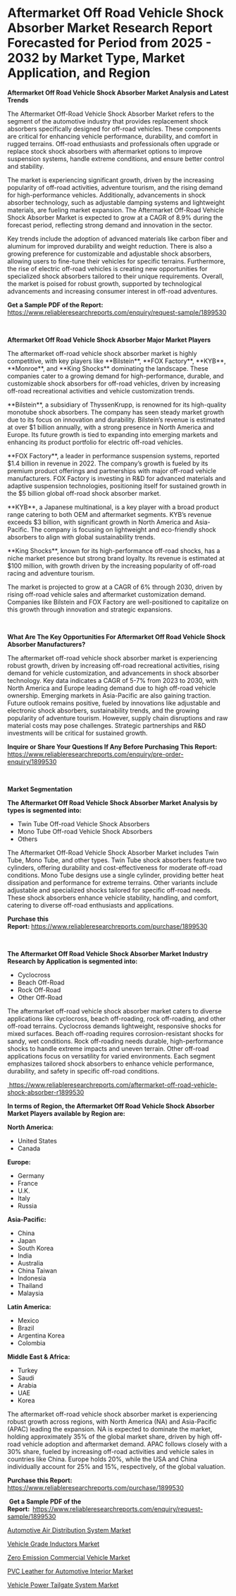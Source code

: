 <p><h1>Aftermarket Off Road Vehicle Shock Absorber Market Research Report Forecasted for Period from 2025 -  2032 by Market Type, Market Application, and Region</h1></p><p><strong>Aftermarket Off Road Vehicle Shock Absorber Market Analysis and Latest Trends</strong></p>
<p><p>The Aftermarket Off-Road Vehicle Shock Absorber Market refers to the segment of the automotive industry that provides replacement shock absorbers specifically designed for off-road vehicles. These components are critical for enhancing vehicle performance, durability, and comfort in rugged terrains. Off-road enthusiasts and professionals often upgrade or replace stock shock absorbers with aftermarket options to improve suspension systems, handle extreme conditions, and ensure better control and stability.</p><p>The market is experiencing significant growth, driven by the increasing popularity of off-road activities, adventure tourism, and the rising demand for high-performance vehicles. Additionally, advancements in shock absorber technology, such as adjustable damping systems and lightweight materials, are fueling market expansion. The Aftermarket Off-Road Vehicle Shock Absorber Market is expected to grow at a CAGR of 8.9% during the forecast period, reflecting strong demand and innovation in the sector.</p><p>Key trends include the adoption of advanced materials like carbon fiber and aluminum for improved durability and weight reduction. There is also a growing preference for customizable and adjustable shock absorbers, allowing users to fine-tune their vehicles for specific terrains. Furthermore, the rise of electric off-road vehicles is creating new opportunities for specialized shock absorbers tailored to their unique requirements. Overall, the market is poised for robust growth, supported by technological advancements and increasing consumer interest in off-road adventures.</p></p>
<p><strong>Get a Sample PDF of the Report:&nbsp;</strong> <a href="https://www.reliableresearchreports.com/enquiry/request-sample/1899530?utm_campaign=8&utm_medium=2&utm_source=Github&utm_content=ia&utm_term=24012025&utm_id=aftermarket-off-road-vehicle-shock-absorber">https://www.reliableresearchreports.com/enquiry/request-sample/1899530</a></p>
<p>&nbsp;</p>
<p><strong>Aftermarket Off Road Vehicle Shock Absorber Major Market Players</strong></p>
<p><p>The aftermarket off-road vehicle shock absorber market is highly competitive, with key players like **Bilstein**, **FOX Factory**, **KYB**, **Monroe**, and **King Shocks** dominating the landscape. These companies cater to a growing demand for high-performance, durable, and customizable shock absorbers for off-road vehicles, driven by increasing off-road recreational activities and vehicle customization trends.</p><p>**Bilstein**, a subsidiary of ThyssenKrupp, is renowned for its high-quality monotube shock absorbers. The company has seen steady market growth due to its focus on innovation and durability. Bilstein’s revenue is estimated at over $1 billion annually, with a strong presence in North America and Europe. Its future growth is tied to expanding into emerging markets and enhancing its product portfolio for electric off-road vehicles.</p><p>**FOX Factory**, a leader in performance suspension systems, reported $1.4 billion in revenue in 2022. The company’s growth is fueled by its premium product offerings and partnerships with major off-road vehicle manufacturers. FOX Factory is investing in R&D for advanced materials and adaptive suspension technologies, positioning itself for sustained growth in the $5 billion global off-road shock absorber market.</p><p>**KYB**, a Japanese multinational, is a key player with a broad product range catering to both OEM and aftermarket segments. KYB’s revenue exceeds $3 billion, with significant growth in North America and Asia-Pacific. The company is focusing on lightweight and eco-friendly shock absorbers to align with global sustainability trends.</p><p>**King Shocks**, known for its high-performance off-road shocks, has a niche market presence but strong brand loyalty. Its revenue is estimated at $100 million, with growth driven by the increasing popularity of off-road racing and adventure tourism.</p><p>The market is projected to grow at a CAGR of 6% through 2030, driven by rising off-road vehicle sales and aftermarket customization demand. Companies like Bilstein and FOX Factory are well-positioned to capitalize on this growth through innovation and strategic expansions.</p></p>
<p>&nbsp;</p>
<p><strong>What Are The Key Opportunities For Aftermarket Off Road Vehicle Shock Absorber Manufacturers?</strong></p>
<p><p>The aftermarket off-road vehicle shock absorber market is experiencing robust growth, driven by increasing off-road recreational activities, rising demand for vehicle customization, and advancements in shock absorber technology. Key data indicates a CAGR of 5-7% from 2023 to 2030, with North America and Europe leading demand due to high off-road vehicle ownership. Emerging markets in Asia-Pacific are also gaining traction. Future outlook remains positive, fueled by innovations like adjustable and electronic shock absorbers, sustainability trends, and the growing popularity of adventure tourism. However, supply chain disruptions and raw material costs may pose challenges. Strategic partnerships and R&D investments will be critical for sustained growth.</p></p>
<p><strong>Inquire or Share Your Questions If Any Before Purchasing This Report:</strong> <a href="https://www.reliableresearchreports.com/enquiry/pre-order-enquiry/1899530?utm_campaign=8&utm_medium=2&utm_source=Github&utm_content=ia&utm_term=24012025&utm_id=aftermarket-off-road-vehicle-shock-absorber">https://www.reliableresearchreports.com/enquiry/pre-order-enquiry/1899530</a></p>
<p>&nbsp;</p>
<p><strong>Market Segmentation</strong></p>
<p><strong>The Aftermarket Off Road Vehicle Shock Absorber Market Analysis by types is segmented into:</strong></p>
<p><ul><li>Twin Tube Off-road Vehicle Shock Absorbers</li><li>Mono Tube Off-road Vehicle Shock Absorbers</li><li>Others</li></ul></p>
<p><p>The Aftermarket Off-Road Vehicle Shock Absorber Market includes Twin Tube, Mono Tube, and other types. Twin Tube shock absorbers feature two cylinders, offering durability and cost-effectiveness for moderate off-road conditions. Mono Tube designs use a single cylinder, providing better heat dissipation and performance for extreme terrains. Other variants include adjustable and specialized shocks tailored for specific off-road needs. These shock absorbers enhance vehicle stability, handling, and comfort, catering to diverse off-road enthusiasts and applications.</p></p>
<p><strong>Purchase this Report:&nbsp;</strong><a href="https://www.reliableresearchreports.com/purchase/1899530?utm_campaign=8&utm_medium=2&utm_source=Github&utm_content=ia&utm_term=24012025&utm_id=aftermarket-off-road-vehicle-shock-absorber">https://www.reliableresearchreports.com/purchase/1899530</a></p>
<p>&nbsp;</p>
<p><strong>The Aftermarket Off Road Vehicle Shock Absorber Market Industry Research by Application is segmented into:</strong></p>
<p><ul><li>Cyclocross</li><li>Beach Off-Road</li><li>Rock Off-Road</li><li>Other Off-Road</li></ul></p>
<p><p>The aftermarket off-road vehicle shock absorber market caters to diverse applications like cyclocross, beach off-roading, rock off-roading, and other off-road terrains. Cyclocross demands lightweight, responsive shocks for mixed surfaces. Beach off-roading requires corrosion-resistant shocks for sandy, wet conditions. Rock off-roading needs durable, high-performance shocks to handle extreme impacts and uneven terrain. Other off-road applications focus on versatility for varied environments. Each segment emphasizes tailored shock absorbers to enhance vehicle performance, durability, and safety in specific off-road conditions.</p></p>
<p><a href="https://www.reliableresearchreports.com/aftermarket-off-road-vehicle-shock-absorber-r1899530?utm_campaign=8&utm_medium=2&utm_source=Github&utm_content=ia&utm_term=24012025&utm_id=aftermarket-off-road-vehicle-shock-absorber">&nbsp;https://www.reliableresearchreports.com/aftermarket-off-road-vehicle-shock-absorber-r1899530</a></p>
<p><strong>In terms of Region, the Aftermarket Off Road Vehicle Shock Absorber Market Players available by Region are:</strong></p>
<p>
    <p> <strong> North America: </strong>
        <ul>
            <li>United States</li>
            <li>Canada</li>
        </ul>
        </p> 
    <p> <strong> Europe: </strong>
        <ul>
            <li>Germany</li>
            <li>France</li>
            <li>U.K.</li>
            <li>Italy</li>
            <li>Russia</li>
        </ul>
        </p> 
    <p> <strong> Asia-Pacific: </strong>
        <ul>
            <li>China</li>
            <li>Japan</li>
            <li>South Korea</li>
            <li>India</li>
            <li>Australia</li>
            <li>China Taiwan</li>
            <li>Indonesia</li>
            <li>Thailand</li>
            <li>Malaysia</li>
        </ul>
        </p> 
    <p> <strong> Latin America: </strong>
        <ul>
            <li>Mexico</li>
            <li>Brazil</li>
            <li>Argentina Korea</li>
            <li>Colombia</li>
        </ul>
        </p> 
    <p> <strong> Middle East & Africa: </strong>
        <ul>
            <li>Turkey</li>
            <li>Saudi</li>
            <li>Arabia</li>
            <li>UAE</li>
            <li>Korea</li>
        </ul>
    </p>
    </p>
<p><p>The aftermarket off-road vehicle shock absorber market is experiencing robust growth across regions, with North America (NA) and Asia-Pacific (APAC) leading the expansion. NA is expected to dominate the market, holding approximately 35% of the global market share, driven by high off-road vehicle adoption and aftermarket demand. APAC follows closely with a 30% share, fueled by increasing off-road activities and vehicle sales in countries like China. Europe holds 20%, while the USA and China individually account for 25% and 15%, respectively, of the global valuation.</p></p>
<p><strong>Purchase this Report: </strong><a href="https://www.reliableresearchreports.com/purchase/1899530?utm_campaign=8&utm_medium=2&utm_source=Github&utm_content=ia&utm_term=24012025&utm_id=aftermarket-off-road-vehicle-shock-absorber">https://www.reliableresearchreports.com/purchase/1899530</a></p>
<p>&nbsp;<strong>Get a Sample PDF of the Report:&nbsp;&nbsp;</strong><a href="https://www.reliableresearchreports.com/enquiry/request-sample/1899530?utm_campaign=8&utm_medium=2&utm_source=Github&utm_content=ia&utm_term=24012025&utm_id=aftermarket-off-road-vehicle-shock-absorber">https://www.reliableresearchreports.com/enquiry/request-sample/1899530</a></p>
<p><strong></strong></p>
<p><p><a href="https://github.com/comasnickie/Market-Research-Report-List-1/blob/main/automotive-air-distribution-system-market.md?utm_campaign=8&utm_medium=2&utm_source=Github&utm_content=ia&utm_term=24012025&utm_id=aftermarket-off-road-vehicle-shock-absorber">Automotive Air Distribution System Market</a></p><p><a href="https://github.com/PeterParrish5/Market-Research-Report-List-7/blob/main/vehicle-grade-inductors-market.md?utm_campaign=8&utm_medium=2&utm_source=Github&utm_content=ia&utm_term=24012025&utm_id=aftermarket-off-road-vehicle-shock-absorber">Vehicle Grade Inductors Market</a></p><p><a href="https://github.com/bornergabrielle89/Market-Research-Report-List-1/blob/main/zero-emission-commercial-vehicle-market.md?utm_campaign=8&utm_medium=2&utm_source=Github&utm_content=ia&utm_term=24012025&utm_id=aftermarket-off-road-vehicle-shock-absorber">Zero Emission Commercial Vehicle Market</a></p><p><a href="https://github.com/mcfred89/Market-Research-Report-List-1/blob/main/pvc-leather-for-automotive-interior-market.md?utm_campaign=8&utm_medium=2&utm_source=Github&utm_content=ia&utm_term=24012025&utm_id=aftermarket-off-road-vehicle-shock-absorber">PVC Leather for Automotive Interior Market</a></p><p><a href="https://github.com/wileonie19657/Market-Research-Report-List-1/blob/main/vehicle-power-tailgate-system-market.md?utm_campaign=8&utm_medium=2&utm_source=Github&utm_content=ia&utm_term=24012025&utm_id=aftermarket-off-road-vehicle-shock-absorber">Vehicle Power Tailgate System Market</a></p></p>